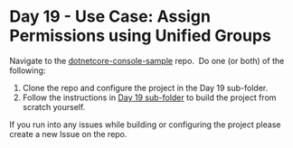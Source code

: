 # Day 19 - Use Case: Assign Permissions using Unified Groups

Navigate to the [dotnetcore-console-sample](https://github.com/microsoftgraph/dotnetcore-console-sample) repo.  Do one (or both) of the following:

1. Clone the repo and configure the project in the Day 19 sub-folder.
1. Follow the instructions in [Day 19 sub-folder](https://github.com/microsoftgraph/dotnetcore-console-sample/tree/master/day19-assign-permissions) to build the project from scratch yourself.

If you run into any issues while building or configuring the project please create a new Issue on the repo.